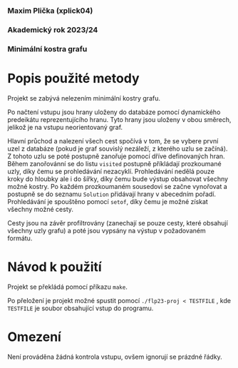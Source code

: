 ### Maxim Plička (xplick04)
### Akademický rok 2023/24
### Minimální kostra grafu


# Popis použité metody
Projekt se zabývá nelezením minimální kostry grafu.

Po načtení vstupu jsou hrany uloženy do databáze pomocí dynamického predeikátu reprezentujícího hranu. Tyto hrany jsou uloženy v obou směrech, jelikož je na vstupu neorientovaný graf.

Hlavní průchod a nalezení všech cest spočívá v tom, že se vybere první uzel z databáze (pokud je graf souvislý nezáleží, z kterého uzlu se začíná). Z tohoto uzlu se poté postupně zanořuje pomocí dříve definovaných hran. Během zanořovánní se do listu `visited` postupně příkládají prozkoumané uzly, díky čemu se prohledávání nezacyklí. Prohledávání nedělá pouze kroky do hloubky ale i do šířky, díky čemu bude výstup obsahovat všechny možné kostry. Po každém prozkoumaném sousedovi se začne vynořovat a postupně se do seznamu `Solution` přidávají hrany v abecedním pořadí. Prohledávání je spouštěno pomocí `setof`, díky čemu je možné získat všechny možné cesty. 

Cesty jsou na závěr profiltrovány (zanechají se pouze cesty, které obsahují všechny uzly grafu) a poté jsou vypsány na výstup v požadovaném formátu.


# Návod k použití
Projekt se překládá pomocí příkazu `make`.

Po přeložení je projekt možné spustit pomocí `./flp23-proj < TESTFILE` , kde `TESTFILE` je soubor obsahující vstup do programu.

# Omezení
Není prováděna žádná kontrola vstupu, ovšem ignorují se prázdné řádky.